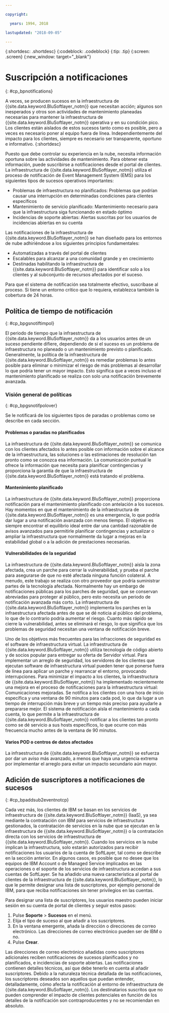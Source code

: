 ```yaml
---

copyright:

  years: 1994, 2018

lastupdated: "2018-09-05"

---
```


{:shortdesc: .shortdesc}
{:codeblock: .codeblock}
{:tip: .tip}
{:screen: .screen}
{:new_window: target="_blank"}


# Suscripción a notificaciones
{: #cp_bpnotifications}

A veces, se producen sucesos en la infraestructura de {{site.data.keyword.BluSoftlayer_notm}} que necesitan acción; algunos son inesperados y otros son actividades de mantenimiento planeadas necesarias para mantener la infraestructura de {{site.data.keyword.BluSoftlayer_notm}} operativa y en su condición pico. Los clientes están aislados de estos sucesos tanto como es posible, pero a veces es necesario poner al equipo fuera de línea. Independientemente del impacto para los clientes, siempre es necesario ser transparente, oportuno e informativo.
{:shortdesc}

Puesto que debe controlar su experiencia en la nube, necesita información oportuna sobre las actividades de mantenimiento. Para obtener esta información, puede suscribirse a notificaciones desde el portal de clientes. La infraestructura de {{site.data.keyword.BluSoftlayer_notm}} utiliza el proceso de notificación de Event Management System (EMS) para los siguientes tipos de sucesos operativos importantes:
* Problemas de infraestructura no planificados: Problemas que podrían causar una interrupción en determinadas condiciones para clientes específicos
* Mantenimiento de servicio planificado: Mantenimiento necesario para que la infraestructura siga funcionando en estado óptimo
* Incidencias de soporte abiertas: Alertas suscritas por los usuarios de incidencias abiertas en su cuenta

Las notificaciones de la infraestructura de {{site.data.keyword.BluSoftlayer_notm}} se han diseñado para los entornos de nube adhiriéndose a los siguientes principios fundamentales:
* Automatizadas a través del portal de clientes
* Escalables para alcanzar a una comunidad grande y en crecimiento
* Destinadas habilitando la infraestructura de {{site.data.keyword.BluSoftlayer_notm}} para identificar solo a los clientes y al subconjunto de recursos afectados por el suceso.

Para que el sistema de notificación sea totalmente efectivo, suscríbase al proceso. Si tiene un entorno crítico que lo requiera, establezca también la cobertura de 24 horas.


## Política de tiempo de notificación
{: #cp_bpgsnotiftimpol}

El periodo de tiempo que la infraestructura de {{site.data.keyword.BluSoftlayer_notm}} da a los usuarios antes de un suceso pendiente difiere, dependiendo de si el suceso es un problema de infraestructura no planeado o un mantenimiento previsto o planificado. Generalmente, la política de la infraestructura de {{site.data.keyword.BluSoftlayer_notm}} es remediar problemas lo antes posible para eliminar o minimizar el riesgo de más problemas al desarrollar lo que podría tener un mayor impacto. Esto significa que a veces incluso el mantenimiento planificado se realiza con solo una notificación brevemente avanzada.

### Visión general de políticas
{: #cp_bpgsnotifpolover}

Se le notificará de los siguientes tipos de paradas o problemas como se describe en cada sección.

#### Problemas o paradas no planificados
La infraestructura de {{site.data.keyword.BluSoftlayer_notm}} se comunica con los clientes afectados lo antes posible con información sobre el alcance de la infraestructura, las soluciones o las estimaciones de resolución tan pronto como se conozca esa información. La comunicación puntual le ofrece la información que necesita para planificar contingencias y proporciona la garantía de que la infraestructura de {{site.data.keyword.BluSoftlayer_notm}} está tratando el problema.

#### Mantenimiento planificado
La infraestructura de {{site.data.keyword.BluSoftlayer_notm}} proporciona notificación para el mantenimiento planificado con antelación a los sucesos. Hay momentos en que el mantenimiento de la infraestructura de {{site.data.keyword.BluSoftlayer_notm}} es una emergencia, lo que podría dar lugar a una notificación avanzada con menos tiempo. El objetivo es siempre encontrar el equilibrio ideal entre dar una cantidad razonable de avisos avanzados para permitirle planificar contingencias y actualizar o ampliar la infraestructura que normalmente da lugar a mejoras en la estabilidad global o a la adición de prestaciones necesarias.

#### Vulnerabilidades de la seguridad
La infraestructura de {{site.data.keyword.BluSoftlayer_notm}} aísla la zona afectada, crea un parche para cerrar la vulnerabilidad, y prueba el parche para asegurarse de que no esté afectada ninguna función colateral. A menudo, este trabajo se realiza con otro proveedor que podría suministrar partes de la tecnología afectada. Normalmente hay un embargo de notificaciones públicas para los parches de seguridad, que se conservan abreviadas para proteger al público, pero esto necesita un periodo de notificación avanzada más corto. La infraestructura de {{site.data.keyword.BluSoftlayer_notm}} implementa los parches en la infraestructura afectada antes de que se dé noticia al público del problema, lo que de lo contrario podría aumentar el riesgo. Cuanto más rápido se cierre la vulnerabilidad, antes se eliminará el riesgo, lo que significa que los problemas de seguridad necesitan una ventana de notificación breve.

Uno de los objetivos más frecuentes para las infracciones de seguridad es el software de infraestructura virtual. La infraestructura de {{site.data.keyword.BluSoftlayer_notm}} utiliza tecnología de código abierto y de socios popular para entregar su oferta de Servidor virtual. Para implementar un arreglo de seguridad, los servidores de los clientes que ejecutan software de infraestructura virtual pueden tener que ponerse fuera de línea para aplicar un parche y rearrancar el entorno, provocando interrupciones. Para minimizar el impacto a los clientes, la infraestructura de {{site.data.keyword.BluSoftlayer_notm}} ha implementado recientemente una mejora en el proceso de notificaciones para la infraestructura virtual: Comunicaciones mejoradas. Se notifica a los clientes con una hora de inicio específica y una ventana de 90 minutos para cada pod, lo que da lugar a un tiempo de interrupción más breve y un tiempo más preciso para ayudarle a prepararse mejor. El sistema de notificación aísla el mantenimiento a cada cuenta, lo que permite a la infraestructura de {{site.data.keyword.BluSoftlayer_notm}} notificar a los clientes tan pronto como se dé servicio a sus hosts específicos, lo que ocurre con más frecuencia mucho antes de la ventana de 90 minutos.

#### Varios POD o centros de datos afectados
La infraestructura de {{site.data.keyword.BluSoftlayer_notm}} se esfuerza por dar un aviso más avanzado, a menos que haya una urgencia extrema por implementar el arreglo para evitar un impacto secundario aún mayor.


## Adición de suscriptores a notificaciones de sucesos
{: #cp_bpaddsub2eventnotcp}

Cada vez más, los clientes de IBM se basan en los servicios de infraestructura de {{site.data.keyword.BluSoftlayer_notm}} (IaaS), ya sea mediante la contratación con IBM para servicios de infraestructura gestionados, la contratación de servicios en la nube que se ejecutan en la infraestructura de {{site.data.keyword.BluSoftlayer_notm}} o la contratación directa con los servicios de infraestructura de {{site.data.keyword.BluSoftlayer_notm}}. Cuando los servicios en la nube implican la infraestructura, solo estarán autorizados para recibir notificaciones los usuarios de la cuenta de SoftLayer, tal como se describe en la sección anterior. En algunos casos, es posible que no desee que los equipos de IBM Account o de Managed Service implicados en las operaciones o el soporte de los servicios de infraestructura accedan a sus cuentas de SoftLayer. Se ha añadido una nueva característica al portal de clientes de la infraestructura de {{site.data.keyword.BluSoftlayer_notm}}, lo que le permite designar una lista de suscriptores, por ejemplo personal de IBM, para que reciba notificaciones sin tener privilegios en las cuentas.

Para designar una lista de suscriptores, los usuarios maestro pueden iniciar sesión en su cuenta de portal de clientes y seguir estos pasos:
1. Pulse **Soporte** > **Sucesos** en el menú.
2. Elija el tipo de suceso al que añadir a los suscriptores.
2. En la ventana emergente, añada la dirección o direcciones de correo electrónico. Las direcciones de correo electrónico pueden ser de IBM o no.
3. Pulse **Crear**.

Las direcciones de correo electrónico añadidas como suscriptores adicionales reciben notificaciones de sucesos planificados y no planificados, e incidencias de soporte abiertas. Las notificaciones contienen detalles técnicos, así que debe tenerlo en cuenta al añadir suscriptores. Debido a la naturaleza técnica detallada de las notificaciones, los suscriptores deseados son aquellos que puedan entender, detalladamente, cómo afecta la notificación al entorno de infraestructura de {{site.data.keyword.BluSoftlayer_notm}}. Los destinatarios suscritos que no pueden comprender el impacto de clientes potenciales en función de los detalles de la notificación son contraproducentes y no se recomiendan en absoluto.
